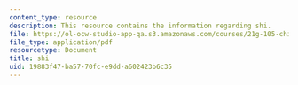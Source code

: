 ```yaml
---
content_type: resource
description: This resource contains the information regarding shi.
file: https://ol-ocw-studio-app-qa.s3.amazonaws.com/courses/21g-105-chinese-v-regular-chinese-cultures-society-fall-2003/19883f47ba5770fce9dda602423b6c35_MIT21G_105F03_shi.pdf
file_type: application/pdf
resourcetype: Document
title: shi
uid: 19883f47-ba57-70fc-e9dd-a602423b6c35
---
```

